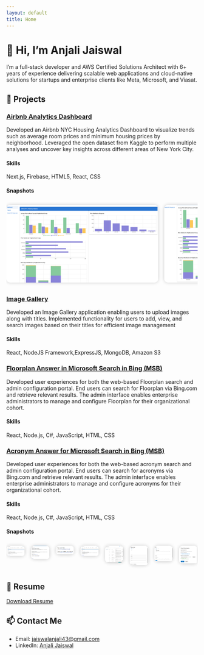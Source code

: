 ```yaml
---
layout: default
title: Home
---
```


# 👋 Hi, I’m Anjali Jaiswal

I’m a full-stack developer and AWS Certified Solutions Architect with 6+ years of experience delivering scalable web applications and cloud-native solutions for startups and enterprise clients like Meta, Microsoft, and Viasat.

## 🔧 Projects

### [Airbnb Analytics Dashboard](https://github.com/ajaisw13/airbnb_nyc_analytics)
Developed an Airbnb NYC Housing Analytics Dashboard to visualize trends such as average room prices and minimum housing prices by neighborhood. Leveraged the open dataset from Kaggle to perform multiple analyses and uncover key insights across different areas of New York City.

#### Skills
Next.js, Firebase, HTML5, React, CSS

#### Snapshots

<div class="carousel">
  <img class="carousel-image" src="/assets/AirbnbDashboard/Figure1.png" alt="Figure 1" />
  <img class="carousel-image" src="/assets/AirbnbDashboard/Figure2.png" alt="Figure 2" />
  <img class="carousel-image" src="/assets/AirbnbDashboard/Figure3.png" alt="Figure 3" />
  <img class="carousel-image" src="/assets/AirbnbDashboard/Figure4.png" alt="Figure 4" />
</div>


### [Image Gallery](https://github.com/ajaisw13/Image-Gallery-fullstack)
Developed an Image Gallery application enabling users to upload images along with titles. Implemented functionality for users to add, view, and search images based on their titles for efficient image management

#### Skills
React, NodeJS Framework,ExpressJS, MongoDB, Amazon S3

### [Floorplan Answer in Microsoft Search in Bing (MSB)](https://learn.microsoft.com/en-us/microsoftsearch/manage-floorplans)
Developed user experiences for both the web-based Floorplan search and admin configuration portal. End users can search for Floorplan via Bing.com and retrieve relevant results. The admin interface enables enterprise administrators to manage and configure Floorplan for their organizational cohort.

#### Skills
React, Node.js, C#, JavaScript, HTML, CSS

### [Acronym Answer for Microsoft Search in Bing (MSB)](https://techcommunity.microsoft.com/blog/intelligentsearch_discoveryblog/introducing-acronym-answers-in-microsoft-search/1122809)
Developed user experiences for both the web-based acronym search and admin configuration portal. End users can search for acronyms via Bing.com and retrieve relevant results. The admin interface enables enterprise administrators to manage and configure acronyms for their organizational cohort.

#### Skills
React, Node.js, C#, JavaScript, HTML, CSS

#### Snapshots

<div class="carousel">
<a href="https://github.com/ajaisw13/ajaisw13.github.io" target="_blank">
  <img class="carousel-image" src="/assets/Acronyms/Figure1.png" alt="Figure 1" />
</a>
<a href="https://github.com/ajaisw13/ajaisw13.github.io" target="_blank">
  <img class="carousel-image" src="/assets/Acronyms/Figure2.png" alt="Figure 2" />
</a>
<a href="https://github.com/ajaisw13/ajaisw13.github.io" target="_blank">
  <img class="carousel-image" src="/assets/Acronyms/Figure3.png" alt="Figure 3" />
</a>
<a href="https://github.com/ajaisw13/ajaisw13.github.io" target="_blank">
  <img class="carousel-image" src="/assets/Acronyms/Figure4.png" alt="Figure 4" />
</a>
<a href="https://github.com/ajaisw13/ajaisw13.github.io" target="_blank">
  <img class="carousel-image" src="/assets/Acronyms/Figure7.png" alt="Figure 7" />
</a>
<a href="https://github.com/ajaisw13/ajaisw13.github.io" target="_blank">
  <img class="carousel-image" src="/assets/Acronyms/Figure9.png" alt="Figure 9" />
</a>
<a href="https://github.com/ajaisw13/ajaisw13.github.io" target="_blank">
  <img class="carousel-image" src="/assets/Acronyms/Figure10.png" alt="Figure 10" />
</a>
<a href="https://github.com/ajaisw13/ajaisw13.github.io" target="_blank">
  <img class="carousel-image" src="/assets/Acronyms/Figure18.png" alt="Figure 18" />
</a>
</div>

<style>
.carousel {
  display: flex;
  overflow-x: auto;
  scroll-snap-type: x mandatory;
  gap: 16px;
  padding: 10px 0;
}
.carousel-image {
  flex: 0 0 auto;
  width: 400px;
  height: auto;
  scroll-snap-align: start;
  border-radius: 10px;
  box-shadow: 0 0 10px rgba(0,0,0,0.2);
}
</style>

## 💼 Resume

[Download Resume](resume.pdf)

## 📫 Contact Me

- Email: jaiswalanjali43@gmail.com
- LinkedIn: [Anjali Jaiswal](https://www.linkedin.com/in/anjali-jaiswal-4120a89a/)
